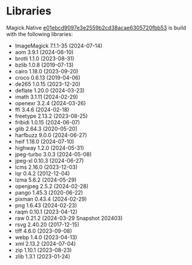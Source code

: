 # Libraries
Magick.Native [e01ebcd9097e3e2559b2cd38acae6305720fbb53](https://github.com/dlemstra/Magick.Native/commit/e01ebcd9097e3e2559b2cd38acae6305720fbb53) is build with the following libraries:

- ImageMagick 7.1.1-35 (2024-07-14)
- aom 3.9.1 (2024-06-10)
- brotli 1.1.0 (2023-08-31)
- bzlib 1.0.8 (2019-07-13)
- cairo 1.18.0 (2023-09-20)
- croco 0.6.13 (2019-04-06)
- de265 1.0.15 (2023-12-20)
- deflate 1.20.0 (2024-03-23)
- imath 3.1.11 (2024-02-29)
- openexr 3.2.4 (2024-03-26)
- ffi 3.4.6 (2024-02-18)
- freetype 2.13.2 (2023-08-25)
- fribidi 1.0.15 (2024-06-07)
- glib 2.64.3 (2020-05-20)
- harfbuzz 9.0.0 (2024-06-27)
- heif 1.18.0 (2024-07-10)
- highway 1.2.0 (2024-05-31)
- jpeg-turbo 3.0.3 (2024-05-08)
- jpeg-xl 0.10.3 (2024-06-27)
- lcms 2.16.0 (2023-12-03)
- lqr 0.4.2 (2012-12-04)
- lzma 5.6.2 (2024-05-29)
- openjpeg 2.5.2 (2024-02-28)
- pango 1.45.3 (2020-06-22)
- pixman 0.43.4 (2024-02-29)
- png 1.6.43 (2024-02-23)
- raqm 0.10.1 (2023-04-12)
- raw 0.21.2 (2024-03-29 Snapshot 202403)
- rsvg 2.40.20 (2017-12-15)
- tiff 4.6.0 (2023-09-08)
- webp 1.4.0 (2023-04-13)
- xml 2.13.2 (2024-07-04)
- zip 1.10.1 (2023-08-23)
- zlib 1.3.1 (2023-01-24)
